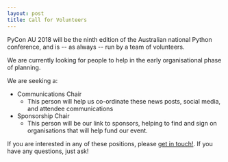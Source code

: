 ```yaml
---
layout: post
title: Call for Volunteers
---
```


PyCon AU 2018 will be the ninth edition of the Australian national Python conference, and is -- as always -- run by a team of volunteers. 

We are currently looking for people to help in the early organisational phase of planning.

We are seeking a: 

 * Communications Chair
   * This person will help us co-ordinate these news posts, social media, and attendee communications
 * Sponsorship Chair
   * This person will be our link to sponsors, helping to find and sign on organisations that will help fund our event. 

If you are interested in any of these positions, please [get in touch!](mailto:contact@pycon-au.org). If you have any questions, just ask!  



